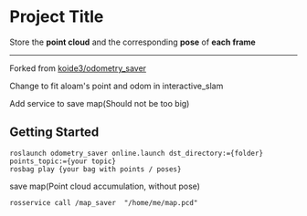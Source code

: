 # Project Title

Store the **point cloud** and the corresponding **pose** of **each frame**

----

Forked from [koide3/odometry_saver](https://github.com/koide3/odometry_saver)

Change to fit aloam's point and odom in interactive_slam

Add service to save map(Should not be too big)

## Getting Started

```
roslaunch odometry_saver online.launch dst_directory:={folder} points_topic:={your topic}
rosbag play {your bag with points / poses}
```
save map(Point cloud accumulation, without pose)
```
rosservice call /map_saver  "/home/me/map.pcd"
```

